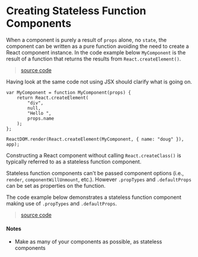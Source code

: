 # Creating Stateless Function Components

When a component is purely a result of `props` alone, no `state`, the component can be written as a pure function avoiding the need to create a React component instance. In the code example below `MyComponent` is the result of a function that returns the results from `React.createElement()`.

> [source code](https://jsfiddle.net/5nzpxyuu/#tabs=js,result,html,resources)

Having look at the same code not using JSX should clarify what is going on.

```
var MyComponent = function MyComponent(props) {
	return React.createElement(
		"div",
		null,
		"Hello ",
		props.name
	);
};

ReactDOM.render(React.createElement(MyComponent, { name: "doug" }), app);
```

Constructing a React component without calling `React.createClass()` is typically referred to as a stateless function component.

Stateless function components can't be passed component options (i.e., `render`, `componentWillUnmount`, etc.). However `.propTypes` and `.defaultProps` can be set as properties on the function.

The code example below demonstrates a stateless function component making use of `.propTypes` and `.defaultProps`.

> [source code](https://jsfiddle.net/tpvjyp34/#tabs=js,result,html,resources)

#### Notes

* Make as many of your components as possible, as stateless components
